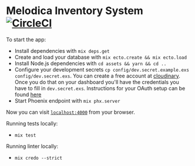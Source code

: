 # Melodica Inventory System [![CircleCI](https://circleci.com/gh/valo/melodica-inventory.svg?style=svg&circle-token=b6d313d74859df4446c299443694f121ef37c5ba)](https://circleci.com/gh/valo/melodica-inventory)

To start the app:

  * Install dependencies with `mix deps.get`
  * Create and load your database with `mix ecto.create && mix ecto.load`
  * Install Node.js dependencies with `cd assets && yarn && cd ..`
  * Configure your development secrets `cp config/dev.secret.example.exs config/dev.secret.exs`. You can create a free account at [cloudinary](http://cloudinary.com/). Once you do that on your dashboard you'll have the credentials you have to fill in `dev.secret.exs`. Instructions for your OAuth setup can be found [here](https://developers.google.com/identity/sign-in/web/devconsole-project)
  * Start Phoenix endpoint with `mix phx.server`

  Now you can visit [`localhost:4000`](http://localhost:4000) from your browser.

  Running tests locally:
  * `mix test`

  Running linter locally:
  * `mix credo --strict`

